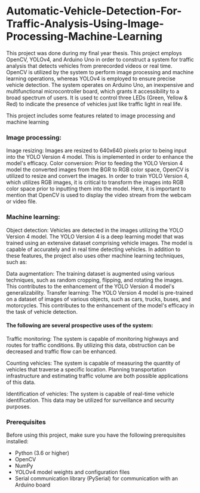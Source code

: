 # Automatic-Vehicle-Detection-For-Traffic-Analysis-Using-Image-Processing-Machine-Learning
This project was done during my final year thesis. This project employs OpenCV, YOLOv4, and Arduino Uno in order to construct a system for traffic analysis that detects vehicles from prerecorded videos or real time. OpenCV is utilized by the system to perform image processing and machine learning operations, whereas YOLOv4 is employed to ensure precise vehicle detection. The system operates on Arduino Uno, an inexpensive and multifunctional microcontroller board, which grants it accessibility to a broad spectrum of users. It is used tc control three LEDs (Green, Yellow & Red) to indicate the presence of vehicles just like traffic light in real life.

This project includes some features related to image processing and machine learning

### Image processing:

Image resizing: Images are resized to 640x640 pixels prior to being input into the YOLO Version 4 model. This is implemented in order to enhance the model's efficacy.
Color conversion: Prior to feeding the YOLO Version 4 model the converted images from the BGR to RGB color space, OpenCV is utilized to resize and convert the images. In order to train YOLO Version 4, which utilizes RGB images, it is critical to transform the images into RGB color space prior to inputting them into the model.
Here, it is important to mention that OpenCV is used to display the video stream from the webcam or video file.

### Machine learning:

Object detection: Vehicles are detected in the images utilizing the YOLO Version 4 model. The YOLO Version 4 is a deep learning model that was trained using an extensive dataset comprising vehicle images. The model is capable of accurately and in real time detecting vehicles.
In addition to these features, the project also uses other machine learning techniques, such as:

Data augmentation: The training dataset is augmented using various techniques, such as random cropping, flipping, and rotating the images. This contributes to the enhancement of the YOLO Version 4 model's generalizability.
Transfer learning: The YOLO Version 4 model is pre-trained on a dataset of images of various objects, such as cars, trucks, buses, and motorcycles. This contributes to the enhancement of the model's efficacy in the task of vehicle detection.

#### The following are several prospective uses of the system:

Traffic monitoring: The system is capable of monitoring highways and routes for traffic conditions. By utilizing this data, obstruction can be decreased and traffic flow can be enhanced.

Counting vehicles: The system is capable of measuring the quantity of vehicles that traverse a specific location. Planning transportation infrastructure and estimating traffic volume are both possible applications of this data.

Identification of vehicles: The system is capable of real-time vehicle identification. This data may be utilized for surveillance and security purposes.

### Prerequisites

Before using this project, make sure you have the following prerequisites installed:

- Python (3.6 or higher)
- OpenCV
- NumPy
- YOLOv4 model weights and configuration files
- Serial communication library (PySerial) for communication with an Arduino board











